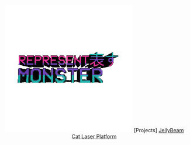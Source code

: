 <center>
<img src="https://raw.githubusercontent.com/RepresentMonster/RepresentMonster/master/3drepmon.gif" alt="See you soon.">
[Projects]
<a href="https://represent.monster/jellybeam"> JellyBeam Cat Laser Platform </a>
</center>
